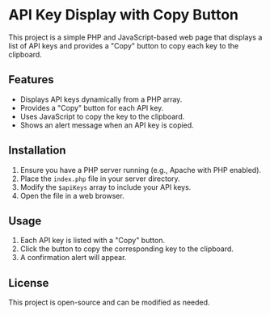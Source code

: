 # API Key Display with Copy Button

This project is a simple PHP and JavaScript-based web page that displays a list of API keys and provides a "Copy" button to copy each key to the clipboard.

## Features
- Displays API keys dynamically from a PHP array.
- Provides a "Copy" button for each API key.
- Uses JavaScript to copy the key to the clipboard.
- Shows an alert message when an API key is copied.

## Installation
1. Ensure you have a PHP server running (e.g., Apache with PHP enabled).
2. Place the `index.php` file in your server directory.
3. Modify the `$apiKeys` array to include your API keys.
4. Open the file in a web browser.

## Usage
1. Each API key is listed with a "Copy" button.
2. Click the button to copy the corresponding key to the clipboard.
3. A confirmation alert will appear.

## License
This project is open-source and can be modified as needed.
